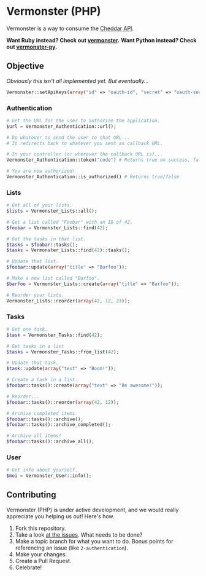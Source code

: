 # Vermonster (PHP)

Vermonster is a way to consume the [Cheddar API](https://cheddarapp.com/developer).

**Want Ruby instead? Check out [vermonster](https://github.com/eturk/vermonster).**
**Want Python instead? Check out [vermonster-py](https://github.com/jpennell/vermonster-py).**

## Objective

*Obviously this isn't all implemented yet. But eventually...*

```php
Vermonster::setApiKeys(array("id" => "oauth-id", "secret" => "oauth-secret"));
```


### Authentication

```php
# Get the URL for the user to authorize the application.
$url = Vermonster_Authentication::url();

# Do whatever to send the user to that URL...
# It redirects back to whatever you sent as callback URL.

# In your controller (or wherever the callback URL is)...
Vermonster_Authentication::token("code") # Returns true on success, false on failure

# You are now authorized!
Vermonster_Authentication::is_authorized() # Returns true/false
```


### Lists

```php
# Get all of your lists.
$lists = Vermonster_Lists::all();

# Get a list called "Foobar" with an ID of 42.
$foobar = Vermonster_Lists::find(42);

# Get the tasks in that list.
$tasks = $foobar::tasks();
$tasks = Vermonster_Lists::find(42)::tasks();

# Update that list.
$foobar::update(array("title" => "Barfoo"));

# Make a new list called "Barfoo".
$barfoo = Vermonster_Lists::create(array("title" => "Barfoo"));

# Reorder your lists.
Vermonster_Lists::reorder(array(42, 12, 23));
```


### Tasks

```php
# Get one task.
$task = Vermonster_Tasks::find(42);

# Get tasks in a list
$tasks = Vermonster_Tasks::from_list(42);

# Update that task.
$task::update(array("text" => "Boom!"));

# Create a task in a list.
$foobar::tasks()::create(array("text" => "Be awesome!"));

# Reorder...
$foobar::tasks()::reorder(array(42, 12));

# Archive completed items
$foobar::tasks()::archive();
$foobar::tasks()::archive_completed();

# Archive all items!
$foobar::tasks()::archive_all();
```


### User

```php
# Get info about yourself.
$moi = Vermonster_User::info();
```

## Contributing

Vermonster (PHP) is under active development, and we would really appreciate you helping us out! Here's how.

1. Fork this repository.
2. Take a look [at the issues](https://github.com/johnathancroom/vermonster-php/issues). What needs to be done?
3. Make a topic branch for what you want to do. Bonus points for referencing an issue (like `2-authentication`).
4. Make your changes.
5. Create a Pull Request.
6. Celebrate!